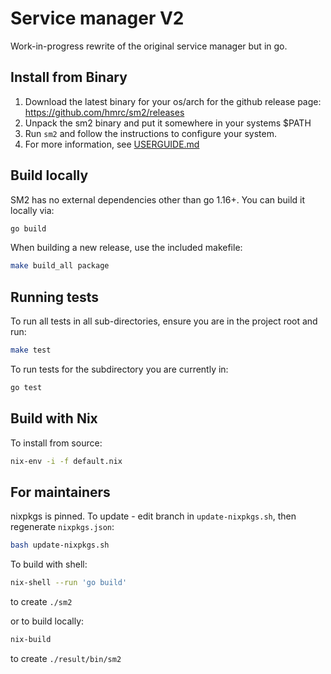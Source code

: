 # Service manager V2
Work-in-progress rewrite of the original service manager but in go.

## Install from Binary

1. Download the latest binary for your os/arch for the github release page:
https://github.com/hmrc/sm2/releases
2. Unpack the sm2 binary and put it somewhere in your systems $PATH
3. Run `sm2` and follow the instructions to configure your system.
4. For more information, see [USERGUIDE.md](USERGUIDE.md)

## Build locally
SM2 has no external dependencies other than go 1.16+. You can build it locally via:

```bash
go build
```
When building a new release, use the included makefile:
```bash
make build_all package
```

## Running tests 

To run all tests in all sub-directories, ensure you are in the project root and run:

```bash
make test
```

To run tests for the subdirectory you are currently in:
```bash
go test
```

## Build with Nix

To install from source:

```bash
nix-env -i -f default.nix
```

## For maintainers

nixpkgs is pinned. To update - edit branch in `update-nixpkgs.sh`, then regenerate `nixpkgs.json`:

```bash
bash update-nixpkgs.sh
```

To build with shell:
```bash
nix-shell --run 'go build'
```
to create `./sm2`

or to build locally:

```bash
nix-build
```
to create `./result/bin/sm2`
